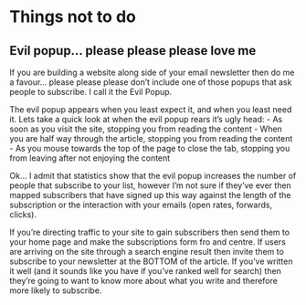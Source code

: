 # Things not to do

## Evil popup… please please please love me <a id="evil-popup-please-please-please-love-me"></a>

If you are building a website along side of your email newsletter then do me a favour… please please please don’t include one of those popups that ask people to subscribe. I call it the Evil Popup.

The evil popup appears when you least expect it, and when you least need it. Lets take a quick look at when the evil popup rears it’s ugly head: - As soon as you visit the site, stopping you from reading the content - When you are half way through the article, stopping you from reading the content - As you mouse towards the top of the page to close the tab, stopping you from leaving after not enjoying the content

Ok… I admit that statistics show that the evil popup increases the number of people that subscribe to your list, however I’m not sure if they’ve ever then mapped subscribers that have signed up this way against the length of the subscription or the interaction with your emails \(open rates, forwards, clicks\).

If you’re directing traffic to your site to gain subscribers then send them to your home page and make the subscriptions form fro and centre. If users are arriving on the site through a search engine result then invite them to subscribe to your newsletter at the BOTTOM of the article. If you’ve written it well \(and it sounds like you have if you’ve ranked well for search\) then they’re going to want to know more about what you write and therefore more likely to subscribe.

